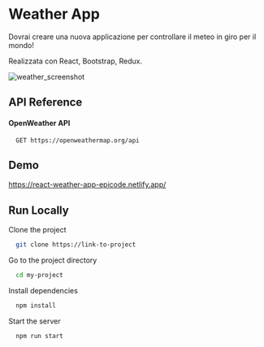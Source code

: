 
# Weather App

Dovrai creare una nuova applicazione per controllare il meteo in giro per il mondo!

Realizzata con React, Bootstrap, Redux.

![weather_screenshot](https://github.com/andrea-buonocore/react-weather-app/assets/123959335/b77a10c0-5d7d-4f5c-9b96-7947e31fd85e)


## API Reference

#### OpenWeather API

```http
  GET https://openweathermap.org/api
```
## Demo

https://react-weather-app-epicode.netlify.app/


## Run Locally

Clone the project

```bash
  git clone https://link-to-project
```

Go to the project directory

```bash
  cd my-project
```

Install dependencies

```bash
  npm install
```

Start the server

```bash
  npm run start
```

